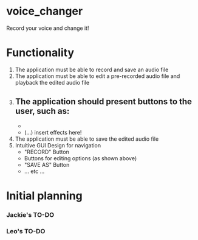 # voice_changer
Record your voice and change it!

# Functionality
1. The application must be able to record and save an audio file
2. The application must be able to edit a pre-recorded audio file and playback the edited audio file
3. The application should present buttons to the user, such as:
	- 
	- 
	- (...) insert effects here!
4. The application must be able to save the edited audio file
5. Intuitive GUI Design for navigation 
	- "RECORD" Button
	- Buttons for editing options (as shown above)
	- "SAVE AS" Button
	- ... etc ...

# Initial planning 
### Jackie's TO-DO
### Leo's TO-DO
